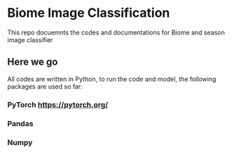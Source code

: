 # Biome Image Classification
This repo docuemnts the codes and documentations for Biome and season image classifier 

## Here we go
All codes are written in Python, to run the code and model, the following packages are used so far:
### PyTorch  https://pytorch.org/
### Pandas 
### Numpy 
